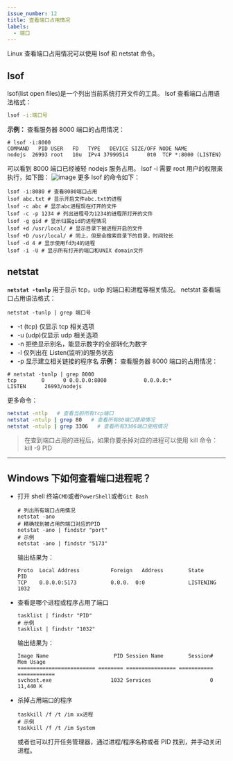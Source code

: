 ```yaml
---
issue_number: 12
title: 查看端口占用情况
labels:
  - 端口
---
```


Linux 查看端口占用情况可以使用 lsof 和 netstat 命令。

## lsof

lsof(list open files)是一个列出当前系统打开文件的工具。
lsof 查看端口占用语法格式：

```bash
lsof -i:端口号
```

**示例：** 查看服务器 8000 端口的占用情况：

```
# lsof -i:8000
COMMAND   PID USER   FD   TYPE   DEVICE SIZE/OFF NODE NAME
nodejs  26993 root   10u  IPv4 37999514      0t0  TCP *:8000 (LISTEN)
```

可以看到 8000 端口已经被轻 nodejs 服务占用。
lsof -i 需要 root 用户的权限来执行，如下图：
![image](https://user-images.githubusercontent.com/30424139/105813174-6c5dba80-5fea-11eb-9f0f-996ad6a8e908.png)
更多 lsof 的命令如下：

```shell
lsof -i:8080 # 查看8080端口占用
lsof abc.txt # 显示开启文件abc.txt的进程
lsof -c abc # 显示abc进程现在打开的文件
lsof -c -p 1234 # 列出进程号为1234的进程所打开的文件
lsof -g gid # 显示归属gid的进程情况
lsof +d /usr/local/ # 显示目录下被进程开启的文件
lsof +D /usr/local/ # 同上，但是会搜索目录下的目录，时间较长
lsof -d 4 # 显示使用fd为4的进程
lsof -i -U # 显示所有打开的端口和UNIX domain文件
```

## netstat

**`netstat -tunlp`** 用于显示 tcp，udp 的端口和进程等相关情况。
netstat 查看端口占用语法格式：

```shell
netstat -tunlp | grep 端口号
```

- -t (tcp) 仅显示 tcp 相关选项
- -u (udp)仅显示 udp 相关选项
- -n 拒绝显示别名，能显示数字的全部转化为数字
- -l 仅列出在 Listen(监听)的服务状态
- -p 显示建立相关链接的程序名
  **示例：** 查看服务器 8000 端口的占用情况：

```
# netstat -tunlp | grep 8000
tcp        0      0 0.0.0.0:8000            0.0.0.0:*               LISTEN      26993/nodejs
```

更多命令：

```bash
netstat -ntlp   # 查看当前所有tcp端口
netstat -ntulp | grep 80   # 查看所有80端口使用情况
netstat -ntulp | grep 3306   # 查看所有3306端口使用情况
```

> 在查到端口占用的进程后，如果你要杀掉对应的进程可以使用 kill 命令：
> kill -9 PID

---

## Windows 下如何查看端口进程呢？

- 打开 shell 终端`CMD`或者`PowerShell`或者`Git Bash`

  ```shell
  # 列出所有端口占用情况
  netstat -ano
  # 精确找到被占用的端口对应的PID
  netstat -ano | findstr "port"
  # 示例
  netstat -ano | findstr "5173"
  ```

  输出结果为：

  ```
  Proto  Local Address          Foreign   Address        State           PID
  TCP    0.0.0.0:5173           0.0.0.  0:0              LISTENING       1032
  ```

- 查看是哪个进程或程序占用了端口
  ```shell
  tasklist | findstr "PID"
  # 示例
  tasklist | findstr "1032"
  ```
  输出结果为：
  ```
  Image Name                     PID Session Name        Session#    Mem Usage
  ========================= ======== ================ =========== ============
  svchost.exe                   1032 Services                   0     11,440 K
  ```
- 杀掉占用端口的程序
  ```shell
  taskkill /f /t /im xx进程
  # 示例
  taskkill /f /t /im System
  ```
  或者也可以打开任务管理器，通过进程/程序名称或者 PID 找到，并手动关闭进程。
